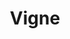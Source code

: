 ---
title: Vigne
crosslinks:
- Pixiv
- awwnime
- cutelittlefangs
- anime
- tyingherhairup
- satania
- shorthairedwaifus
---